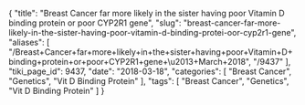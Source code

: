 {
    "title": "Breast Cancer far more likely in the sister having poor Vitamin D binding protein or poor CYP2R1 gene",
    "slug": "breast-cancer-far-more-likely-in-the-sister-having-poor-vitamin-d-binding-protei-oor-cyp2r1-gene",
    "aliases": [
        "/Breast+Cancer+far+more+likely+in+the+sister+having+poor+Vitamin+D+binding+protein+or+poor+CYP2R1+gene+\u2013+March+2018",
        "/9437"
    ],
    "tiki_page_id": 9437,
    "date": "2018-03-18",
    "categories": [
        "Breast Cancer",
        "Genetics",
        "Vit D Binding Protein"
    ],
    "tags": [
        "Breast Cancer",
        "Genetics",
        "Vit D Binding Protein"
    ]
}